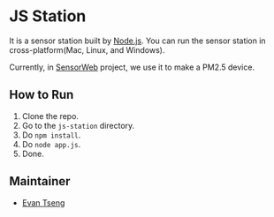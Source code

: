 # JS Station
It is a sensor station built by [Node.js](https://nodejs.org). You can run the sensor station in cross-platform(Mac, Linux, and Windows).

Currently, in [SensorWeb](http://sensorweb.io) project, we use it to make a PM2.5 device.

## How to Run
1. Clone the repo.
2. Go to the `js-station` directory.
3. Do `npm install`.
4. Do `node app.js`.
5. Done.

## Maintainer
* [Evan Tseng](https://github.com/evanxd)
